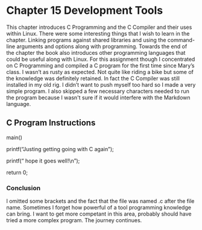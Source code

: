 # Chapter 15 Development Tools
This chapter introduces C Programming and the C Compiler and their uses within Linux. 
There were some interesting things that I wish to learn in the chapter. 
Linking programs against shared libraries and using the command-line arguments and options along with programming.
Towards the end of the chapter the book also introduces other programming languages that could be useful along with Linux.
For this assignment though I concentrated on C Programming and compiled a C program for the first time since Mary’s class.
I wasn’t as rusty as expected. Not quite like riding a bike but some of the knowledge was definitely retained. 
In fact the C Compiler was still installed in my old rig. I didn’t want to push myself too hard so I made a very simple program.
I also skipped a few necessary characters needed to run the program because I wasn't sure if it would interfere with the Markdown language.

## C Program Instructions

main()

printf(“Justing getting going with C again”);

printf(“ hope it goes well!\n”);

return 0;

### Conclusion
I omitted some brackets and the fact that the file was named .c after the file name. Sometimes I forget how powerful of a tool programming knowledge can bring. I want to get more competant in this area, probably should have tried a more complex program. The journey continues.
